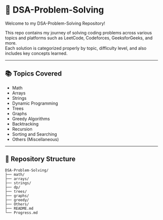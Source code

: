 # 🚀 DSA-Problem-Solving

Welcome to my DSA-Problem-Solving Repository!

This repo contains my journey of solving coding problems across various topics and platforms such as LeetCode, Codeforces, GeeksforGeeks, and more.  
Each solution is categorized properly by topic, difficulty level, and also includes key concepts learned.

---

## 📚 Topics Covered

- Math
- Arrays
- Strings
- Dynamic Programming
- Trees
- Graphs
- Greedy Algorithms
- Backtracking
- Recursion
- Sorting and Searching
- Others (Miscellaneous)

---

## 🧩 Repository Structure

```plaintext
DSA-Problem-Solving/
├── math/
├── arrays/
├── strings/
├── dp/
├── trees/
├── graphs/
├── greedy/
├── Others/
├── README.md
└── Progress.md
